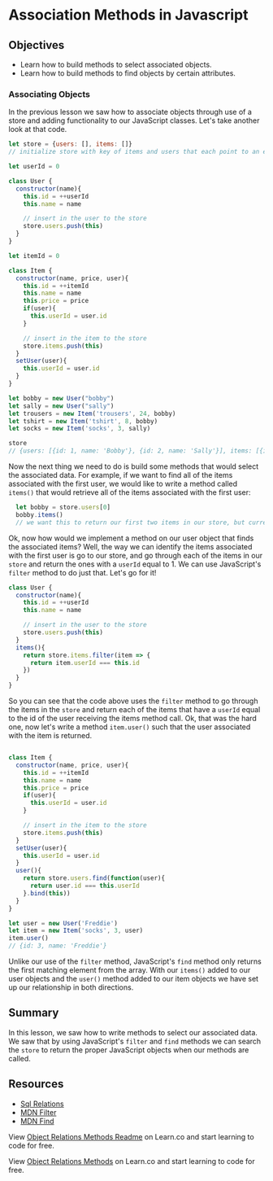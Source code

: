 # Association Methods in Javascript

## Objectives
+ Learn how to build methods to select associated objects.
+ Learn how to build methods to find objects by certain attributes.

### Associating Objects
In the previous lesson we saw how to associate objects through use of a store and adding functionality to our JavaScript classes.  Let's take another look at that code.

```javascript
let store = {users: [], items: []}
// initialize store with key of items and users that each point to an empty array

let userId = 0

class User {
  constructor(name){
    this.id = ++userId
    this.name = name

    // insert in the user to the store
    store.users.push(this)
  }
}

let itemId = 0

class Item {
  constructor(name, price, user){
    this.id = ++itemId
    this.name = name
    this.price = price
    if(user){
      this.userId = user.id
    }

    // insert in the item to the store
    store.items.push(this)
  }
  setUser(user){
    this.userId = user.id
  }
}

let bobby = new User("bobby")
let sally = new User("sally")
let trousers = new Item('trousers', 24, bobby)
let tshirt = new Item('tshirt', 8, bobby)
let socks = new Item('socks', 3, sally)

store
// {users: [{id: 1, name: 'Bobby'}, {id: 2, name: 'Sally'}], items: [{id: 1, name: 'trousers', price: 24, userId: 1}, {id: 2, name: 'tshirt', price: 8, userId: 1}, {id: 3, name: 'socks', price: 3, userId: 2}]}
```

Now the next thing we need to do is build some methods that would select the associated data.  For example, if we want to find all of the items associated with the first user, we would like to write a method called `items()` that would retrieve all of the items associated with the first user:

```js
  let bobby = store.users[0]  
  bobby.items()
  // we want this to return our first two items in our store, but currently this method is not implemented
```

Ok, now how would we implement a method on our user object that finds the associated items?  Well, the way we can identify the items associated with the first user is go to our store, and go through each of the items in our `store` and return the ones with a `userId` equal to 1.  We can use JavaScript's `filter` method to do just that.  Let's go for it!

```javascript
class User {
  constructor(name){
    this.id = ++userId
    this.name = name

    // insert in the user to the store
    store.users.push(this)
  }
  items(){
    return store.items.filter(item => {
      return item.userId === this.id
    })
  }
}
```

So you can see that the code above uses the `filter` method to go through the items in the `store` and return each of the items that have a `userId` equal to the id of the user receiving the items method call.  Ok, that was the hard one, now let's write a method `item.user()` such that the user associated with the item is returned.

```js

class Item {
  constructor(name, price, user){
    this.id = ++itemId
    this.name = name
    this.price = price
    if(user){
      this.userId = user.id
    }

    // insert in the item to the store
    store.items.push(this)
  }
  setUser(user){
    this.userId = user.id
  }
  user(){
    return store.users.find(function(user){
      return user.id === this.userId
    }.bind(this))
  }
}

let user = new User('Freddie')
let item = new Item('socks', 3, user)
item.user()
// {id: 3, name: 'Freddie'}
```

Unlike our use of the `filter` method, JavaScript's `find` method only returns the first matching element from the array.  With our `items()` added to our user objects and the `user()` method added to our item objects  we have set up our relationship in both directions.

## Summary

In this lesson, we saw how to write methods to select our associated data.  We saw that by using JavaScript's `filter` and `find` methods we can search the `store` to return the proper JavaScript objects when our methods are called.

## Resources

+ [Sql Relations](https://github.com/learn-co-curriculum/sql-table-relations-readme)
+ [MDN Filter](https://developer.mozilla.org/en-US/docs/Web/JavaScript/Reference/Global_Objects/Array/filter)
+ [MDN Find](https://developer.mozilla.org/en-US/docs/Web/JavaScript/Reference/Global_Objects/Array/find)

<p data-visibility='hidden'>View <a href='https://learn.co/lessons/js-object-oriented-object-relations-methods-readme'>Object Relations Methods Readme</a> on Learn.co and start learning to code for free.</p>

<p class='util--hide'>View <a href='https://learn.co/lessons/js-object-oriented-object-relations-methods-readme'>Object Relations Methods</a> on Learn.co and start learning to code for free.</p>
